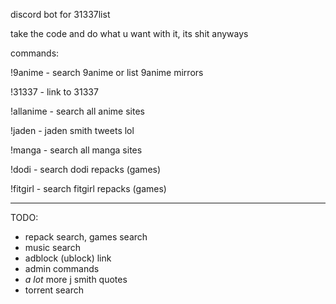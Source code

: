 discord bot for 31337list


take the code and do what u want with it, its shit anyways



commands:

!9anime - search 9anime or list 9anime mirrors

!31337 - link to 31337

!allanime - search all anime sites

!jaden - jaden smith tweets lol

!manga - search all manga sites

!dodi - search dodi repacks (games)

!fitgirl - search fitgirl repacks (games)

-------------------------------------------------------------------------------------------


TODO:

- repack search, games search
- music search
- adblock (ublock) link
- admin commands
- *a lot* more j smith quotes
- torrent search
